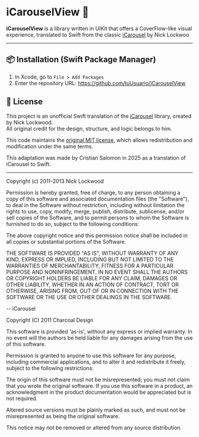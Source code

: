 # iCarouselView 🎠

**iCarouselView** is a library written in UIKit that offers a CoverFlow-like visual experience, translated to Swift from the classic [iCarousel](https://github.com/nicklockwood/iCarousel) by Nick Lockwoo

---

## 📦 Installation (Swift Package Manager)

1. In Xcode, go to `File > Add Packages`
2. Enter the repository URL:
https://github.com/tuUsuario/iCarouselView

## 📄 License

This project is an unofficial Swift translation of the [iCarousel](https://github.com/nicklockwood/iCarousel) library, created by Nick Lockwood.  
All original credit for the design, structure, and logic belongs to him.

This code maintains the [original MIT license](./LICENSE), which allows redistribution and modification under the same terms.

This adaptation was made by Cristian Salomon in 2025 as a translation of iCarousel to Swift.

---

Copyright (c) 2011-2013 Nick Lockwood

Permission is hereby granted, free of charge, to any person obtaining a copy
of this software and associated documentation files (the "Software"), to deal
in the Software without restriction, including without limitation the rights
to use, copy, modify, merge, publish, distribute, sublicense, and/or sell
copies of the Software, and to permit persons to whom the Software is
furnished to do so, subject to the following conditions:

The above copyright notice and this permission notice shall be included in
all copies or substantial portions of the Software.

THE SOFTWARE IS PROVIDED "AS IS", WITHOUT WARRANTY OF ANY KIND, EXPRESS OR
IMPLIED, INCLUDING BUT NOT LIMITED TO THE WARRANTIES OF MERCHANTABILITY,
FITNESS FOR A PARTICULAR PURPOSE AND NONINFRINGEMENT. IN NO EVENT SHALL THE
AUTHORS OR COPYRIGHT HOLDERS BE LIABLE FOR ANY CLAIM, DAMAGES OR OTHER
LIABILITY, WHETHER IN AN ACTION OF CONTRACT, TORT OR OTHERWISE, ARISING FROM,
OUT OF OR IN CONNECTION WITH THE SOFTWARE OR THE USE OR OTHER DEALINGS IN
THE SOFTWARE.

--
iCarousel

Copyright (C) 2011 Charcoal Design

This software is provided 'as-is', without any express or implied warranty. In no event will the authors be held liable for any damages arising from the use of this software.

Permission is granted to anyone to use this software for any purpose, including commercial applications, and to alter it and redistribute it freely, subject to the following restrictions:

The origin of this software must not be misrepresented; you must not claim that you wrote the original software. If you use this software in a product, an acknowledgment in the product documentation would be appreciated but is not required.

Altered source versions must be plainly marked as such, and must not be misrepresented as being the original software.

This notice may not be removed or altered from any source distribution.
